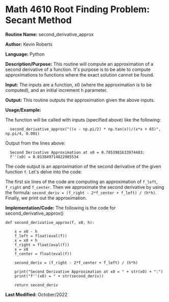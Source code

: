 # Math 4610 Root Finding Problem: Secant Method

**Routine Name:**           second_derivative_approx

**Author:** Kevin Roberts

**Language:** Python

**Description/Purpose:** This routine will compute an approximation of a second derivative of a function. It's purpose 
is to be able to compute approximations to functions where the exact solution cannot be found.

**Input:** The inputs are a function, x0 (where the approximation is to be computed), and an initial increment h parameter.

**Output:** This routine outputs the approximation given the above inputs.

**Usage/Example:**

The function will be called with inputs (specified above) like the following: 

      second_derivative_approx("((x - np.pi/2) * np.tan(x))/(x*x + 65)", np.pi/4, 0.001)

Output from the lines above:

      Second Derivative Approximation at x0 = 0.7853981633974483:
      f''(x0) = 0.013849714822905534

The code output is an approximation of the second derivative of the given function ``f``. Let's delve into the code: 

The first six lines of the code are computing an approximation of ``f_left``, ``f_right`` and ``f_center``. Then we approximate 
the second derivative by using the formula: ``second_deriv = (f_right - 2*f_center + f_left) / (h*h)``. Finally, we print 
out the approximation.

**Implementation/Code:** The following is the code for second_derivative_approx()

    def second_derivative_approx(f, x0, h):

        x = x0 - h
        f_left = float(eval(f))
        x = x0 + h
        f_right = float(eval(f))
        x = x0
        f_center = float(eval(f))
    
        second_deriv = (f_right - 2*f_center + f_left) / (h*h)
    
        print("Second Derivative Approximation at x0 = " + str(x0) + ":")
        print("f''(x0) = " + str(second_deriv))
    
        return second_deriv

**Last Modified:** October/2022